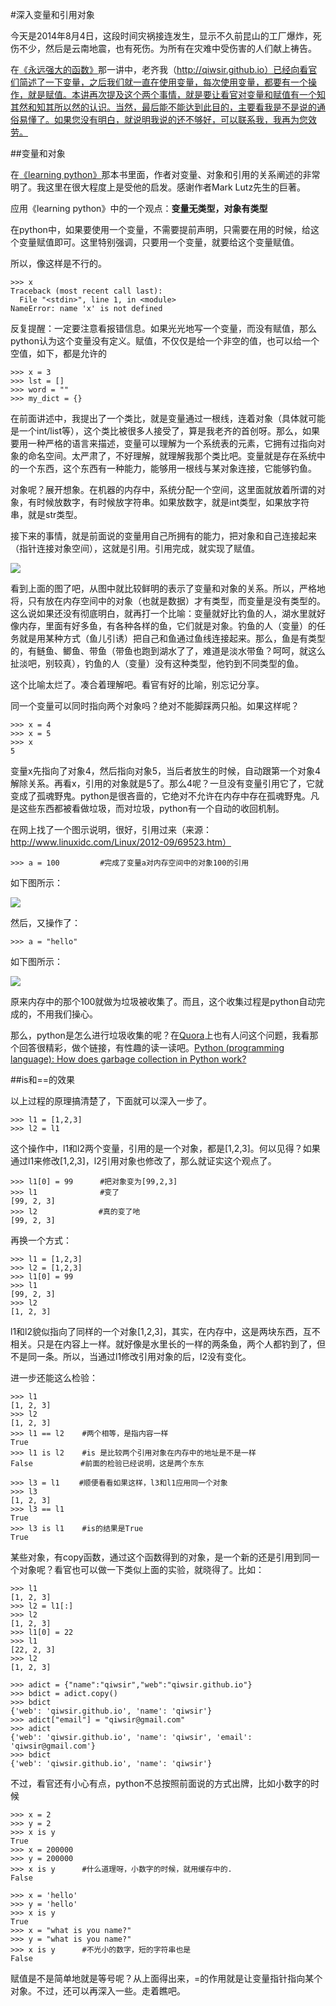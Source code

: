 #深入变量和引用对象

今天是2014年8月4日，这段时间灾祸接连发生，显示不久前昆山的工厂爆炸，死伤不少，然后是云南地震，也有死伤。为所有在灾难中受伤害的人们献上祷告。

在[《永远强大的函数》](./106.md)那一讲中，老齐我（http://qiwsir.github.io）已经向看官们简述了一下变量，之后我们就一直在使用变量，每次使用变量，都要有一个操作，就是赋值。本讲再次提及这个两个事情，就是要让看官对变量和赋值有一个知其然和知其所以然的认识。当然，最后能不能达到此目的，主要看我是不是说的通俗易懂了。如果您没有明白，就说明我说的还不够好，可以联系我，我再为您效劳。

##变量和对象

在[《learning python》](http://shop.oreilly.com/product/0636920028154.do)那本书里面，作者对变量、对象和引用的关系阐述的非常明了。我这里在很大程度上是受他的启发。感谢作者Mark Lutz先生的巨著。

应用《learning python》中的一个观点：**变量无类型，对象有类型**

在python中，如果要使用一个变量，不需要提前声明，只需要在用的时候，给这个变量赋值即可。这里特别强调，只要用一个变量，就要给这个变量赋值。

所以，像这样是不行的。

    >>> x
    Traceback (most recent call last):
      File "<stdin>", line 1, in <module>
    NameError: name 'x' is not defined

反复提醒：一定要注意看报错信息。如果光光地写一个变量，而没有赋值，那么python认为这个变量没有定义。赋值，不仅仅是给一个非空的值，也可以给一个空值，如下，都是允许的

    >>> x = 3
    >>> lst = []
    >>> word = ""
    >>> my_dict = {}

在前面讲述中，我提出了一个类比，就是变量通过一根线，连着对象（具体就可能是一个int/list等），这个类比被很多人接受了，算是我老齐的首创呀。那么，如果要用一种严格的语言来描述，变量可以理解为一个系统表的元素，它拥有过指向对象的命名空间。太严肃了，不好理解，就理解我那个类比吧。变量就是存在系统中的一个东西，这个东西有一种能力，能够用一根线与某对象连接，它能够钓鱼。

对象呢？展开想象。在机器的内存中，系统分配一个空间，这里面就放着所谓的对象，有时候放数字，有时候放字符串。如果放数字，就是int类型，如果放字符串，就是str类型。

接下来的事情，就是前面说的变量用自己所拥有的能力，把对象和自己连接起来（指针连接对象空间），这就是引用。引用完成，就实现了赋值。

![](../Pictures/12601.png)

看到上面的图了吧，从图中就比较鲜明的表示了变量和对象的关系。所以，严格地将，只有放在内存空间中的对象（也就是数据）才有类型，而变量是没有类型的。这么说如果还没有彻底明白，就再打一个比喻：变量就好比钓鱼的人，湖水里就好像内存，里面有好多鱼，有各种各样的鱼，它们就是对象。钓鱼的人（变量）的任务就是用某种方式（鱼儿引诱）把自己和鱼通过鱼线连接起来。那么，鱼是有类型的，有鲢鱼、鲫鱼、带鱼（带鱼也跑到湖水了了，难道是淡水带鱼？呵呵，就这么扯淡吧，别较真），钓鱼的人（变量）没有这种类型，他钓到不同类型的鱼。

这个比喻太烂了。凑合着理解吧。看官有好的比喻，别忘记分享。

同一个变量可以同时指向两个对象吗？绝对不能脚踩两只船。如果这样呢？

    >>> x = 4
    >>> x = 5
    >>> x
    5

变量x先指向了对象4，然后指向对象5，当后者放生的时候，自动跟第一个对象4解除关系。再看x，引用的对象就是5了。那么4呢？一旦没有变量引用它了，它就变成了孤魂野鬼。python是很吝啬的，它绝对不允许在内存中存在孤魂野鬼。凡是这些东西都被看做垃圾，而对垃圾，python有一个自动的收回机制。

在网上找了一个图示说明，很好，引用过来（来源：http://www.linuxidc.com/Linux/2012-09/69523.htm）

    >>> a = 100         #完成了变量a对内存空间中的对象100的引用

如下图所示：

![](../Pictures/12602.png)

然后，又操作了：

    >>> a = "hello"

如下图所示：

![](../Pictures/12603.png)

原来内存中的那个100就做为垃圾被收集了。而且，这个收集过程是python自动完成的，不用我们操心。

那么，python是怎么进行垃圾收集的呢？在[Quora](http://www.quora.com)上也有人问这个问题，我看那个回答很精彩，做个链接，有性趣的读一读吧。[Python (programming language): How does garbage collection in Python work?](http://www.quora.com/Python-programming-language-1/How-does-garbage-collection-in-Python-work)

##is和==的效果

以上过程的原理搞清楚了，下面就可以深入一步了。

    >>> l1 = [1,2,3]
    >>> l2 = l1

这个操作中，l1和l2两个变量，引用的是一个对象，都是[1,2,3]。何以见得？如果通过l1来修改[1,2,3]，l2引用对象也修改了，那么就证实这个观点了。

    >>> l1[0] = 99      #把对象变为[99,2,3]
    >>> l1              #变了
    [99, 2, 3]
    >>> l2　            #真的变了吔
    [99, 2, 3]

再换一个方式：

    >>> l1 = [1,2,3]
    >>> l2 = [1,2,3]
    >>> l1[0] = 99
    >>> l1
    [99, 2, 3]
    >>> l2
    [1, 2, 3]

l1和l2貌似指向了同样的一个对象[1,2,3]，其实，在内存中，这是两块东西，互不相关。只是在内容上一样。就好像是水里长的一样的两条鱼，两个人都钓到了，但不是同一条。所以，当通过l1修改引用对象的后，l2没有变化。

进一步还能这么检验：

    >>> l1
    [1, 2, 3]
    >>> l2
    [1, 2, 3]
    >>> l1 == l2    #两个相等，是指内容一样
    True
    >>> l1 is l2    #is 是比较两个引用对象在内存中的地址是不是一样
    False　         #前面的检验已经说明，这是两个东东

    >>> l3 = l1　　 #顺便看看如果这样，l3和l1应用同一个对象
    >>> l3
    [1, 2, 3]
    >>> l3 == l1
    True
    >>> l3 is l1    #is的结果是True
    True

某些对象，有copy函数，通过这个函数得到的对象，是一个新的还是引用到同一个对象呢？看官也可以做一下类似上面的实验，就晓得了。比如：

    >>> l1
    [1, 2, 3]
    >>> l2 = l1[:]
    >>> l2
    [1, 2, 3]
    >>> l1[0] = 22
    >>> l1
    [22, 2, 3]
    >>> l2
    [1, 2, 3]

    >>> adict = {"name":"qiwsir","web":"qiwsir.github.io"}
    >>> bdict = adict.copy()
    >>> bdict
    {'web': 'qiwsir.github.io', 'name': 'qiwsir'}
    >>> adict["email"] = "qiwsir@gmail.com"
    >>> adict
    {'web': 'qiwsir.github.io', 'name': 'qiwsir', 'email': 'qiwsir@gmail.com'}
    >>> bdict
    {'web': 'qiwsir.github.io', 'name': 'qiwsir'}

不过，看官还有小心有点，python不总按照前面说的方式出牌，比如小数字的时候

    >>> x = 2
    >>> y = 2
    >>> x is y
    True
    >>> x = 200000
    >>> y = 200000
    >>> x is y      #什么道理呀，小数字的时候，就用缓存中的.
    False

    >>> x = 'hello'
    >>> y = 'hello'
    >>> x is y
    True
    >>> x = "what is you name?"
    >>> y = "what is you name?"
    >>> x is y      #不光小的数字，短的字符串也是
    False

赋值是不是简单地就是等号呢？从上面得出来，=的作用就是让变量指针指向某个对象。不过，还可以再深入一些。走着瞧吧。
